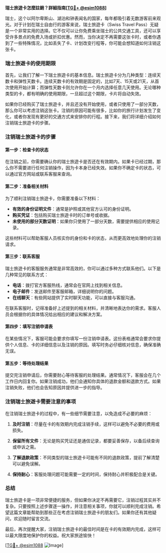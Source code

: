 **瑞士旅遊卡怎麼註銷？詳細指南[[TG💪+ @esim1088](https://t.me/s/esim1088)]**

瑞士，这个以阿尔卑斯山、湖泊和钟表闻名的国家，每年都吸引着无数游客前来观光。对于计划在瑞士自由行的游客来说，瑞士旅遊卡（Swiss Travel Pass）无疑是一个非常实用的选择。它不仅可以让你免费乘坐瑞士的公共交通工具，还可以享受许多景点的免费入场或折扣优惠。然而，当你决定不再需要这张卡时，或者你遇到了一些特殊情况，比如丢失了卡、计划改变行程等，你可能会想知道如何注销这张卡。

### 瑞士旅遊卡的使用期限

首先，让我们了解一下瑞士旅遊卡的基本信息。瑞士旅遊卡分为几种类型：连续天数卡和弹性天数卡。连续天数卡的有效期是固定的，比如7天、15天或21天，从首次使用开始计算；而弹性天数卡则允许你在一个月内选择任意几天使用。无论哪种类型的卡，都有明确的使用期限，一旦超过这个期限，卡片将自动失效。

如果你已经购买了瑞士旅遊卡，并且还没有开始使用，或者只使用了一部分天数，那么你可以考虑注销这张卡。注销的原因可能有很多，比如你的旅行计划发生了变化，或者你发现有更好的交通方式来安排你的行程。接下来，我们将详细介绍如何注销瑞士旅遊卡的步骤。

### 注销瑞士旅遊卡的步骤

#### 第一步：检查卡的状态

在注销之前，你需要确认你的瑞士旅遊卡是否还在有效期内。如果卡已经过期，那么你不需要进行任何注销操作，因为卡本身已经失效。如果你不确定卡的状态，可以通过官方网站或联系客服来查询。

#### 第二步：准备相关材料

为了顺利注销瑞士旅遊卡，你需要准备以下材料：

- **有效的身份证明文件**：通常是护照或其他官方认可的身份证明。
- **购买凭证**：包括购买瑞士旅遊卡时的订单号或收据。
- **未使用的部分天数证明**：如果你只使用了一部分天数，需要提供相应的使用记录。

这些材料可以帮助客服人员核实你的身份和卡的状态，从而更高效地处理你的注销请求。

#### 第三步：联系客服

瑞士旅遊卡的客服服务通常是非常高效的，你可以通过多种方式联系他们。以下是几种常见的联系方式：

- **电话**：拨打官方客服热线，通常会在官网上找到相关信息。
- **电子邮件**：发送邮件至客服邮箱，详细说明你的问题。
- **在线聊天**：有些网站提供了实时聊天功能，可以直接与客服沟通。

在联系客服时，记得准备好上述提到的相关材料，并清晰地表达你的需求。客服人员会根据你的具体情况给出相应的建议和解决方案。

#### 第四步：填写注销申请表

在某些情况下，客服可能会要求你填写一份注销申请表。这份表格通常会要求你提供个人信息、卡的详细信息以及注销的原因。填写时务必仔细核对信息，确保准确无误。

#### 第五步：等待处理结果

提交完注销申请后，你需要耐心等待客服的处理结果。通常情况下，客服会在几个工作日内回复你。如果注销成功，他们会通知你具体的退款金额和退款方式。如果注销失败，他们也会告知原因并提供进一步的指导。

### 注销瑞士旅遊卡需要注意的事项

在注销瑞士旅遊卡的过程中，有一些细节需要注意，以免造成不必要的麻烦：

1. **及时注销**：尽量在卡的有效期内完成注销手续，这样可以避免不必要的费用或损失。
   
2. **保留所有文件**：无论是购买凭证还是通信记录，都要妥善保存，以备后续查询或申诉之需。

3. **了解退款政策**：不同类型的瑞士旅遊卡可能有不同的退款政策，提前了解清楚可以避免误解。

4. **保持耐心**：客服处理问题可能需要一定的时间，保持耐心并积极配合是关键。

### 总结

瑞士旅遊卡是一项非常便捷的服务，但如果你决定不再需要它，注销过程其实并不复杂。只要按照上述步骤逐一操作，并注意相关事项，你就可以顺利完成注销。希望这篇文章能帮助到那些正在考虑注销瑞士旅遊卡的朋友们。如果你还有其他疑问，欢迎随时留言交流。

最后，再次提醒大家，注销瑞士旅遊卡的最佳时间是在卡的有效期内完成，这样可以最大限度地保护你的权益。祝大家旅途愉快！

[[TG💪+ @esim1088](https://t.me/s/esim1088) ![Image](https://i.postimg.cc/4NQfJmqS/Snipaste-2025-05-13-00-14-12.png)]